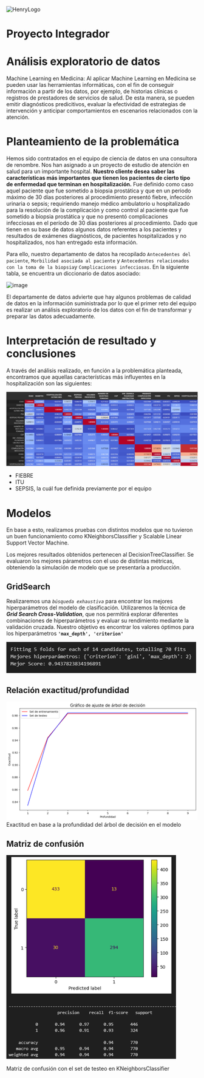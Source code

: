 ![HenryLogo](https://d31uz8lwfmyn8g.cloudfront.net/Assets/logo-henry-white-lg.png)

# **Proyecto Integrador**

# Análisis exploratorio de datos

Machine Learning en Medicina: Al aplicar Machine Learning en Medicina se pueden usar las herramientas informáticas, con el fin de conseguir información a partir de los datos, por ejemplo, de historias clínicas o registros de prestadores de servicios de salud. De esta manera, se pueden emitir diagnósticos predicitivos, evaluar la efectividad de estrategias de intervención y anticipar comportamientos en escenarios relacionados con la atención. 

# **Planteamiento de la problemática**

Hemos sido contratados en el equipo de ciencia de datos en una consultora de renombre. Nos han asignado a un proyecto de estudio de atención en salud para un importante hospital. **Nuestro cliente desea saber las características más importantes que tienen los pacientes de cierto tipo de enfermedad que terminan en hospitalización.** Fue definido como caso aquel paciente que fue sometido a biopsia prostática y que en un periodo máximo de 30 días posteriores al procedimiento presentó fiebre, infección urinaria o sepsis; requiriendo manejo médico ambulatorio u hospitalizado para la resolución de la complicación y como control al paciente que fue sometido a biopsia prostática y que no presentó complicaciones infecciosas en el período de 30 días posteriores al procedimiento. Dado que tienen en su base de datos algunos datos referentes a los pacientes y resultados de exámenes diagnósticos, de pacientes hospitalizados y no hospitalizados, nos han entregado esta información.  

Para ello, nuestro departamento de datos ha recopilado `Antecedentes del paciente`, `Morbilidad asociada al paciente` y `Antecedentes relacionados con la toma de la biopsia`y `Complicaciones infecciosas`. En la siguiente tabla, se encuentra un diccionario de datos asociado:

![image](https://user-images.githubusercontent.com/118769777/220240501-8c21461d-2de5-495b-954e-10fb9bf38014.png)

El departamente de datos advierte que hay algunos problemas de calidad de datos en la información suministrada por lo que el primer reto del equipo es realizar un análisis exploratorio de los datos con el fin de transformar y preparar las datos adecuadamente.


# **Interpretación de resultado y conclusiones**

A través del análisis realizado, en función a la problemática planteada, encontramos que aquellas características más influyentes en la hospitalización son las siguientes:

![image](_src/assets/corr.png)


- FIEBRE
- ITU 
- SEPSIS, la cuál fue definida previamente por el equipo
  
  
# **Modelos**


En base a esto, realizamos pruebas con distintos modelos que no tuvieron un buen funcionamiento como KNeighborsClassifier y Scalable Linear Support Vector Machine.

  
Los mejores resultados obtenidos pertenecen al DecisionTreeClassifier. Se evaluaron los mejores párametros con el uso de distintas métricas, obteniendo la simulación de modelo que se presentaría a producción.
  
## **GridSearch**

Realizaremos una _`búsqueda exhaustiva`_ para encontrar los mejores hiperparámetros del modelo de clasificación. Utilizaremos la técnica de **_Grid Search Cross-Validation_**, que nos permitirá explorar diferentes combinaciones de hiperparámetros y evaluar su rendimiento mediante la validación cruzada. Nuestro objetivo es encontrar los valores óptimos para los hiperparámetros **`'max_depth', 'criterion'`**

![image](_src/assets/gridsearch.png)

## **Relación exactitud/profundidad**

![image](_src/assets/tree_depth_graphic.png)
Exactitud en base a la profundidad del árbol de decisión en el modelo

## **Matriz de confusión**

![image](_src/assets/test_matrix_confusion.png)

Matriz de confusión con el set de testeo en KNeighborsClassifier
  